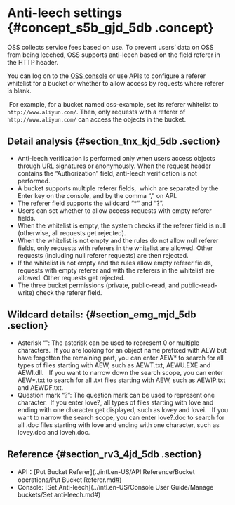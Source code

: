 # Anti-leech settings {#concept_s5b_gjd_5db .concept}

OSS collects service fees based on use. To prevent users’ data on OSS from being leeched, OSS supports anti-leech based on the field referer in the HTTP header. 

You can log on to the [OSS console](https://oss.console.aliyun.com/) or use APIs to configure a referer whitelist for a bucket or whether to allow access by requests where referer is blank. 

 For example, for a bucket named oss-example, set its referer whitelist to `http://www.aliyun.com/`. Then, only requests with a referer of `http://www.aliyun.com/` can access the objects in the bucket.

## Detail analysis {#section_tnx_kjd_5db .section}

-   Anti-leech verification is performed only when users access objects through URL signatures or anonymously. When the request header contains the “Authorization” field, anti-leech verification is not performed.
-   A bucket supports multiple referer fields,  which are separated by the Enter key on the console, and by the comma “,” on API.
-   The referer field supports the wildcard “\*“ and “?”.
-   Users can set whether to allow access requests with empty referer fields.
-   When the whitelist is empty, the system checks if the referer field is null \(otherwise, all requests get rejected\).
-   When the whitelist is not empty and the rules do not allow null referer fields, only requests with referers in the whitelist are allowed. Other requests \(including null referer requests\) are then rejected.
-   If the whitelist is not empty and the rules allow empty referer fields, requests with empty referer and with the referers in the whitelist are allowed. Other requests get rejected.
-   The three bucket permissions \(private, public-read, and public-read-write\) check the referer field.

## Wildcard details: {#section_emg_mjd_5db .section}

-   Asterisk “”: The asterisk can be used to represent 0 or multiple characters.  If you are looking for an object name prefixed with AEW but have forgotten the remaining part, you can enter AEW\* to search for all types of files starting with AEW, such as AEWT.txt, AEWU.EXE and AEWI.dll.   If you want to narrow down the search scope, you can enter AEW\*.txt to search for all .txt files starting with AEW, such as AEWIP.txt and AEWDF.txt.
-   Question mark “?”: The question mark can be used to represent one character.  If you enter love?, all types of files starting with love and ending with one character get displayed, such as lovey and lovei.   If you want to narrow the search scope, you can enter love?.doc to search for all .doc files starting with love and ending with one character, such as lovey.doc and loveh.doc.

## Reference {#section_rv3_4jd_5db .section}

-   API：[Put Bucket Referer](../intl.en-US/API Reference/Bucket operations/Put Bucket Referer.md#)
-   Console: [Set Anti-leech](../intl.en-US/Console User Guide/Manage buckets/Set anti-leech.md#)

